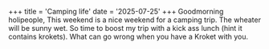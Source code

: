 +++
title = 'Camping life'
date = '2025-07-25' 
+++
Goodmorning holipeople, This weekend is a nice weekend for a camping trip. The wheater will be sunny wet. So time to boost my trip with a kick ass lunch (hint it contains krokets).
What can go wrong when you have a Kroket with you.
